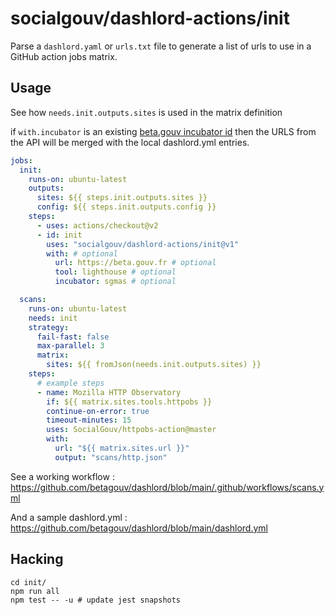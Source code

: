 # socialgouv/dashlord-actions/init

Parse a `dashlord.yaml` or `urls.txt` file to generate a list of urls to use in a GitHub action jobs matrix.

## Usage

See how `needs.init.outputs.sites` is used in the matrix definition

if `with.incubator` is an existing [beta.gouv incubator id](https://beta.gouv.fr/api/v2.6/incubators.json) then the URLS from the API will be merged with the local dashlord.yml entries.

```yaml
jobs:
  init:
    runs-on: ubuntu-latest
    outputs:
      sites: ${{ steps.init.outputs.sites }}
      config: ${{ steps.init.outputs.config }}
    steps:
      - uses: actions/checkout@v2
      - id: init
        uses: "socialgouv/dashlord-actions/init@v1"
        with: # optional
          url: https://beta.gouv.fr # optional
          tool: lighthouse # optional
          incubator: sgmas # optional

  scans:
    runs-on: ubuntu-latest
    needs: init
    strategy:
      fail-fast: false
      max-parallel: 3
      matrix:
        sites: ${{ fromJson(needs.init.outputs.sites) }}
    steps:
      # example steps
      - name: Mozilla HTTP Observatory
        if: ${{ matrix.sites.tools.httpobs }}
        continue-on-error: true
        timeout-minutes: 15
        uses: SocialGouv/httpobs-action@master
        with:
          url: "${{ matrix.sites.url }}"
          output: "scans/http.json"
```

See a working workflow : https://github.com/betagouv/dashlord/blob/main/.github/workflows/scans.yml

And a sample dashlord.yml : https://github.com/betagouv/dashlord/blob/main/dashlord.yml

## Hacking

```shell
cd init/
npm run all
npm test -- -u # update jest snapshots
```
